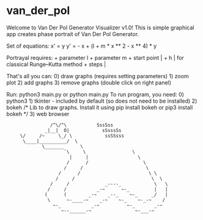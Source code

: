 # van_der_pol
Welcome to Van Der Pol Generator Visualizer v1.0!
This is simple graphical app creates phase portrait of Van Der Pol Generator.

Set of equations:
    x' = y
    y' = - x + (l + m * x ** 2 - x ** 4) * y

Portrayal requires:
    + parameter l
    + parameter m
    + start point   |
    + h             |  for classical Runge–Kutta method
    + steps         |

That's all you can:
    0) draw graphs (requires setting parameters)
    1) zoom plot
    2) add graphs
    3) remove graphs (double click on right panel)

Run:
    python3 main.py
        or
    python main.py
To run program, you need:
    0) python3
    1) tkinter - included by default (so does not need to be installed)
    2) bokeh
        /* Lib to draw graphs. Install it using
            pip install bokeh
                or
            pip3 install bokeh */
    3) web browser



                    /^\/^\           SssSss
                  _|__|  O|            sSsssSs
         \/     /~     \_/ \            ssSSsss
          \____|__________/  \
                 \_______      \
                         `\     \                 \
                           |     |                  \
                          /      /                    \
                         /     /                       \
                       /      /                         \ \
                      /     /                            \  \
                    /     /             _----_            \   \
                   /     /           _-~      ~-_         |   |
                  (      (        _-~    _--_    ~-_     _/   |
                   \      ~-____-~    _-~    ~-_    ~-_-~    /
                     ~-_           _-~          ~-_       _-~
                        ~--______-~                ~-___-~

